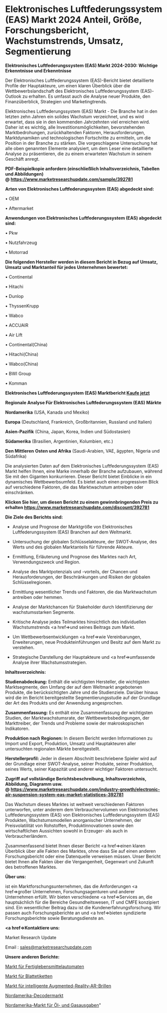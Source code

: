 # Elektronisches Luftfederungssystem (EAS) Markt 2024 Anteil, Größe, Forschungsbericht, Wachstumstrends, Umsatz, Segmentierung

<strong>Elektronisches Luftfederungssystem (EAS) Markt 2024-2030: Wichtige Erkenntnisse und Erkenntnisse</strong>

Der Elektronisches Luftfederungssystem (EAS)-Bericht bietet detaillierte Profile der Hauptakteure, um einen klaren Überblick über die Wettbewerbslandschaft des Elektronisches Luftfederungssystem (EAS)-Outlook zu erhalten. Es umfasst auch die Analyse neuer Produkte, den Finanzüberblick, Strategien und Marketingtrends.

Elektronisches Luftfederungssystem (EAS) Markt - Die Branche hat in den letzten zehn Jahren ein solides Wachstum verzeichnet, und es wird erwartet, dass sie in den kommenden Jahrzehnten viel erreichen wird. Daher ist es wichtig, alle Investitionsmöglichkeiten, bevorstehenden Marktbedrohungen, zurückhaltenden Faktoren, Herausforderungen, Marktdynamiken und technologischen Fortschritte zu ermitteln, um die Position in der Branche zu stärken. Die vorgeschlagene Untersuchung hat alle oben genannten Elemente analysiert, um dem Leser eine detaillierte Analyse zu präsentieren, die zu einem erwarteten Wachstum in seinem Geschäft anregt.

<strong><b>PDF-Beispielkopie anfordern (einschließlich Inhaltsverzeichnis, Tabellen und Abbildungen) @ </b></strong><strong><a href=https://www.marketresearchupdate.com/sample/392781><strong>https://www.marketresearchupdate.com/sample/392781</u></a></strong></strong>

<strong>Arten von Elektronisches Luftfederungssystem (EAS) abgedeckt sind:</strong>

• OEM

• Aftermarket

<strong>Anwendungen von Elektronisches Luftfederungssystem (EAS) abgedeckt sind:</strong>

• Pkw

• Nutzfahrzeug

• Motorrad

<strong>Die folgenden Hersteller werden in diesem Bericht in Bezug auf Umsatz, Umsatz und Marktanteil für jedes Unternehmen bewertet:</strong>

• Continental

• Hitachi

• Dunlop

• ThyssenKrupp

• Wabco

• ACCUAIR

• Air Lift

• Continental(China)

• Hitachi(China)

• Wabco(China)

• BWI Group

• Komman

<strong>Elektronisches Luftfederungssystem (EAS) Marktbericht <a href=https://www.marketresearchupdate.com/buynow/392781>Kaufe jetzt</a></strong>

<strong>Regionale Analyse Für Elektronisches Luftfederungssystem (EAS) Märkte</strong>

<strong>Nordamerika</strong> (USA, Kanada und Mexiko)

<strong>Europa</strong> (Deutschland, Frankreich, Großbritannien, Russland und Italien)

<strong>Asien-Pazifik</strong> (China, Japan, Korea, Indien und Südostasien)

<strong>Südamerika</strong> (Brasilien, Argentinien, Kolumbien, etc.)

<strong>Den Mittleren</strong> <strong>Osten und Afrika</strong> (Saudi-Arabien, VAE, ägypten, Nigeria und Südafrika)

Die analysierten Daten auf dem Elektronisches Luftfederungssystem (EAS) Markt helfen Ihnen, eine Marke innerhalb der Branche aufzubauen, während Sie mit den Giganten konkurrieren. Dieser Bericht bietet Einblicke in ein dynamisches Wettbewerbsumfeld. Es bietet auch einen progressiven Blick auf verschiedene Faktoren, die das Marktwachstum antreiben oder einschränken.

<strong>Klicken Sie hier, um diesen Bericht zu einem gewinnbringenden Preis zu erhalten
</strong><strong><a href=https://www.marketresearchupdate.com/discount/392781>https://www.marketresearchupdate.com/discount/392781</b></u></strong></a>

<strong>Die Ziele des Berichts sind:</strong>

- Analyse und Prognose der Marktgröße von Elektronisches Luftfederungssystem (EAS) Branchen auf dem Weltmarkt.

- Untersuchung der globalen Schlüsselakteure, der SWOT-Analyse, des Werts und des globalen Marktanteils für führende Akteure.

- Ermittlung, Erläuterung und Prognose des Marktes nach Art, Verwendungszweck und Region.

- Analyse des Marktpotenzials und -vorteils, der Chancen und Herausforderungen, der Beschränkungen und Risiken der globalen Schlüsselregionen.

- Ermittlung wesentlicher Trends und Faktoren, die das Marktwachstum antreiben oder hemmen.

- Analyse der Marktchancen für Stakeholder durch Identifizierung der wachstumsstarken Segmente.

- Kritische Analyse jedes Teilmarktes hinsichtlich des individuellen Wachstumstrends <a href=>und</a> seines Beitrags zum Markt.

- Um Wettbewerbsentwicklungen <a href=>wie</a> Vereinbarungen, Erweiterungen, neue Produkteinführungen und Besitz auf dem Markt zu verstehen.

- Strategische Darstellung der Hauptakteure und <a href=>umfas</a>sende Analyse ihrer Wachstumsstrategien.

<strong>Inhaltsverzeichnis:</strong>

<strong>Studienabdeckung:</strong> Enthält die wichtigsten Hersteller, die wichtigsten Marktsegmente, den Umfang der auf dem Weltmarkt angebotenen Produkte, die berücksichtigten Jahre und die Studienziele. Darüber hinaus wird die im Bericht bereitgestellte Segmentierungsstudie auf der Grundlage der Art des Produkts und der Anwendung angesprochen.

<strong>Zusammenfassung:</strong> Es enthält eine Zusammenfassung der wichtigsten Studien, der Marktwachstumsrate, der Wettbewerbsbedingungen, der Markttreiber, der Trends und Probleme sowie der makroskopischen Indikatoren.

<strong>Produktion nach Regionen:</strong> In diesem Bericht werden Informationen zu Import und Export, Produktion, Umsatz und Hauptakteuren aller untersuchten regionalen Märkte bereitgestellt.

<strong>Herstellerprofil:</strong> Jeder in diesem Abschnitt beschriebene Spieler wird auf der Grundlage einer SWOT-Analyse, seiner Produkte, seiner Produktion, seines Werts, seiner Kapazität und anderer wichtiger Faktoren untersucht.

<strong><b>Zugriff auf vollständige Berichtsbeschreibung, Inhaltsverzeichnis, Abbildung, Diagramm usw. @ </b></strong><strong><a href=https://www.marketresearchupdate.com/industry-growth/electronic-air-suspension-system-eas-market-statistices-392781>https://www.marketresearchupdate.com/industry-growth/electronic-air-suspension-system-eas-market-statistices-392781</a></strong>

Das Wachstum dieses Marktes ist weltweit verschiedenen Faktoren unterworfen, unter anderem dem Verbrauchervolumen von Elektronisches Luftfederungssystem (EAS) von Elektronisches Luftfederungssystem (EAS) Produkten, Wachstumsmodellen anorganischer Unternehmen, der Preisvolatilität von Rohstoffen, Produktinnovationen sowie den wirtschaftlichen Aussichten sowohl in Erzeuger- als auch in Verbraucherländern.

Zusammenfassend bietet Ihnen dieser Bericht <a href=>einen</a> klaren Überblick über alle Fakten des Marktes, ohne dass Sie auf einen anderen Forschungsbericht oder eine Datenquelle verweisen müssen. Unser Bericht bietet Ihnen alle Fakten über die Vergangenheit, Gegenwart und Zukunft des betroffenen Marktes.

<strong>Über uns:</strong>

 ist ein Marktforschungsunternehmen, das die Anforderungen <a href=>großer</a> Unternehmen, Forschungsagenturen und anderer Unternehmen erfüllt. Wir bieten verschiedene <a href=>Services</a> an, die hauptsächlich für die Bereiche Gesundheitswesen, IT und CMFE konzipiert sind. Ein wesentlicher Beitrag dazu ist die Kundenerfahrungsforschung. Wir passen auch Forschungsberichte an und <a href=>bieten</a> syndizierte Forschungsberichte sowie Beratungsdienste an.

<strong><a href=>Kontaktiere uns:</a></strong>

Market Research Update

Email : sales@marketresearchupdate.com

<strong>Unsere anderen Berichte:</strong>

<a href=https://www.linkedin.com/pulse/ready-eat-food-vending-machine-market-future>Markt für Fertiglebensmittelautomaten</a>

<a href=https://www.linkedin.com/pulse/sheeted-labels-market-2023-remarking-enormous>Markt für Blattetiketten</a>

<a href=https://www.linkedin.com/pulse/smart-augmented-reality-ar-glasses-market-outlooks>Markt für intelligente Augmented-Reality-AR-Brillen</a>

<a href=https://www.linkedin.com/pulse/north-america-decoder-market-growing-rapidly-latest-trend>Nordamerika-Decodermarkt</a>

<a href=https://www.linkedin.com/pulse/north-america-spending-oil-gas-market-growing-3sckf/>Nordamerika-Markt für Öl- und Gasausgaben</a>"
